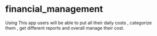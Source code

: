 # financial_management
Using This app users will be able to put all their daily costs , categorize them , get different reports and overall manage their cost.
